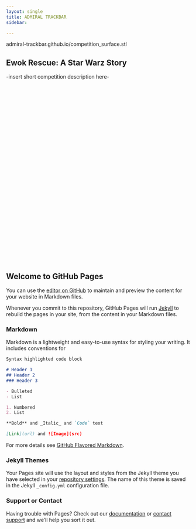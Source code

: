 ```yaml
---
layout: single
title: ADMIRAL TRACKBAR
sidebar:

---
```

admiral-trackbar.github.io/competition_surface.stl
## Ewok Rescue: A Star Warz Story
-insert short competition description here-

<div id="GLOutput" style="position: relative; width: 100%; min-height: 480px"></div>
<script src="https://cdnjs.cloudflare.com/ajax/libs/jquery/3.2.1/jquery.min.js"></script>
<script src="https://cdnjs.cloudflare.com/ajax/libs/three.js/86/three.min.js"></script>
<script src="../libs/Detector.js"></script>
<script src="../libs/OrbitControls.js"></script>
<script src="../libs/STLLoader.js"></script>
<script src="sketch.js"></script>


## Welcome to GitHub Pages

You can use the [editor on GitHub](https://github.com/admiral-trackbar/admiral-trackbar.github.io/edit/master/README.md) to maintain and preview the content for your website in Markdown files.

Whenever you commit to this repository, GitHub Pages will run [Jekyll](https://jekyllrb.com/) to rebuild the pages in your site, from the content in your Markdown files.

### Markdown

Markdown is a lightweight and easy-to-use syntax for styling your writing. It includes conventions for

```markdown
Syntax highlighted code block

# Header 1
## Header 2
### Header 3

- Bulleted
- List

1. Numbered
2. List

**Bold** and _Italic_ and `Code` text

[Link](url) and ![Image](src)
```

For more details see [GitHub Flavored Markdown](https://guides.github.com/features/mastering-markdown/).

### Jekyll Themes

Your Pages site will use the layout and styles from the Jekyll theme you have selected in your [repository settings](https://github.com/admiral-trackbar/admiral-trackbar.github.io/settings). The name of this theme is saved in the Jekyll `_config.yml` configuration file.

### Support or Contact

Having trouble with Pages? Check out our [documentation](https://help.github.com/categories/github-pages-basics/) or [contact support](https://github.com/contact) and we’ll help you sort it out.
